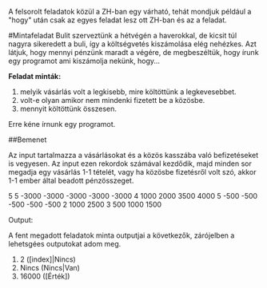 A felsorolt feladatok közül a ZH-ban egy várható, tehát mondjuk például a "hogy" után csak az egyes feladat lesz ott ZH-ban és az a feladat.

#Mintafeladat
Bulit szerveztünk a hétvégén a haverokkal, de kicsit túl nagyra sikeredett a buli, így a költségvetés kiszámolása elég nehézkes. Azt látjuk, hogy mennyi pénzünk maradt a végére, de megbeszéltük, hogy írunk egy programot ami kiszámolja nekünk, hogy...

**Feladat minták:**

1. melyik vásárlás volt a legkisebb, mire költöttünk a legkevesebbet. 
2. volt-e olyan amikor nem mindenki fizetett be a közösbe.
3. mennyit költöttünk összesen.

Erre kéne írnunk egy programot.

##Bemenet

Az input tartalmazza a vásárlásokat és a közös kasszába való befizetéseket is vegyesen. 
Az input ezen rekordok számával kezdődik, majd minden sor megadja egy vásárlás 1-1 tételét, vagy ha közösbe fizetésről volt szó, akkor 1-1 ember által beadott pénzösszeget.  

5 
5 -3000 -3000 -3000 -3000 -3000
4 1000 2000 3500 4000
5 -500 -500 -500 -500 -500
2 1000 2500
3 500 1000 1500
 
Output:

A fent megadott feladatok minta outputjai a következők, zárójelben a lehetsgées outputokat adom meg.

1. 2    ([index]|Nincs)
2. Nincs (Nincs|Van)
3. 16000 ([Érték])
